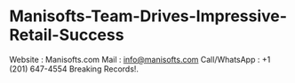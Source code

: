 # Manisofts-Team-Drives-Impressive-Retail-Success
Website : Manisofts.com  Mail : info@manisofts.com  Call/WhatsApp : +1 (201) 647-4554  Breaking Records!.
